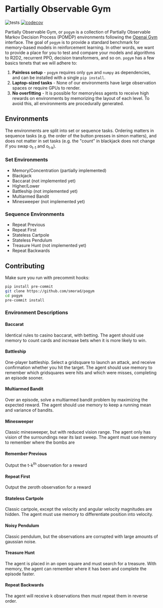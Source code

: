 # Partially Observable Gym
![tests](https://github.com/smorad/pogym/actions/workflows/python-app.yml/badge.svg)
[![codecov](https://codecov.io/gh/smorad/pogym/branch/master/graph/badge.svg?token=I47IDFZXSV)](https://codecov.io/gh/smorad/pogym)

Partially Observable Gym, or `pogym` is a collection of Partially Observable Markov Decision Process (POMDP) environments following the [Openai Gym](https://github.com/openai/gym) interface. The goal of `pogym` is to provide a standard benchmark for memory-based models in reinforcement learning. In other words, we want to provide a place for you to test and compare your models and algorithms to R2D2, recurrent PPO, decision transformers, and so on. `pogym` has a few basics tenets that we will adhere to:
1. **Painless setup** - `pogym` requires only `gym` and `numpy` as dependencies, and can be installed with a single `pip install`.
2. **Laptop-sized tasks** - None of our environments have large observation spaces or require GPUs to render.
3. **No overfitting** - It is possible for memoryless agents to receive high rewards on environments by memorizing the layout of each level. To avoid this, all environments are procedurally generated. 

## Environments
The environments are split into set or sequence tasks. Ordering matters in sequence tasks (e.g. the order of the button presses in simon matters), and does not matter in set tasks (e.g. the "count" in blackjack does not change if you swap o<sub>t-1</sub> and o<sub>t-k</sub>).

### Set Environments
* Memory/Concentration (partially implemented)
* Blackjack
* Baccarat (not implemented yet)
* Higher/Lower
* Battleship (not implemented yet)
* Multiarmed Bandit
* Minesweeper (not implemented yet)

### Sequence Environments
* Repeat Previous
* Repeat First
* Stateless Cartpole
* Stateless Pendulum
* Treasure Hunt (not implemented yet)
* Repeat Backwards

## Contributing
Make sure you run with precommit hooks:
```bash
pip install pre-commit
git clone https://github.com/smorad/pogym
cd pogym
pre-commit install
```


### Environment Descriptions
#### Baccarat
Identical rules to casino baccarat, with betting. The agent should use memory to count cards and increase bets when it is more likely to win.
#### Battleship
One-player battleship. Select a gridsquare to launch an attack, and receive confirmation whether you hit the target. The agent should use memory to remember which gridsquares were hits and which were misses, completing an episode sooner.
#### Multiarmed Bandit
Over an episode, solve a multiarmed bandit problem by maximizing the expected reward. The agent should use memory to keep a running mean and variance of bandits.
#### Minesweeper
Classic minesweeper, but with reduced vision range. The agent only has vision of the surroundings near its last sweep. The agent must use memory to remember where the bombs are
#### Remember Previous
Output the t-k<sup>th</sup> observation for a reward
#### Repeat First
Output the zeroth observation for a reward
#### Stateless Cartpole
Classic cartpole, except the velocity and angular velocity magnitudes are hidden. The agent must use memory to differentiate position into velocity.
#### Noisy Pendulum
Classic pendulum, but the observations are corrupted with large amounts of gaussian noise.
#### Treasure Hunt
The agent is placed in an open square and must search for a treasure. With memory, the agent can remember where it has been and complete the episode faster.
#### Repeat Backwards
The agent will receive k observations then must repeat them in reverse order.
